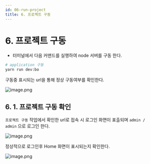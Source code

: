 ```yaml
---
id: 06-run-project
title: 6. 프로젝트 구동
---
```


# **6. 프로젝트 구동**

- 터미널에서 다음 커맨드를 실행하여 node 서버를 구동 한다.

```bash
# application 구동
yarn run dev:bo
```

구동중 표시되는 url을 통해 정상 구동여부를 확인한다.

![image.png](/img/guide/image12.png)

## **6. 1. 프로젝트 구동 확인**

`프로젝트 구동` 작업에서 확인한 url로 접속 시 로그인 화면이 표출되며 `admin / admin` 으로 로그인 한다.

![image.png](/img/guide/image13.png)

정상적으로 로그인후 Home 화면이 표시되는지 확인한다.

![image.png](/img/guide/image14.png)
